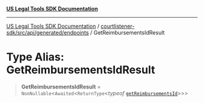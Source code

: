 [**US Legal Tools SDK Documentation**](../../../../../../README.md)

***

[US Legal Tools SDK Documentation](../../../../../../README.md) / [courtlistener-sdk/src/api/generated/endpoints](../README.md) / GetReimbursementsIdResult

# Type Alias: GetReimbursementsIdResult

> **GetReimbursementsIdResult** = `NonNullable`\<`Awaited`\<`ReturnType`\<*typeof* [`getReimbursementsId`](../functions/getReimbursementsId.md)\>\>\>
